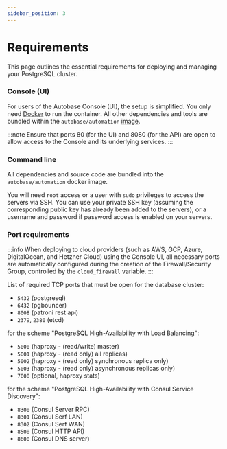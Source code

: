 ```yaml
---
sidebar_position: 3
---
```


# Requirements

This page outlines the essential requirements for deploying and managing your PostgreSQL cluster.

### Console (UI)

For users of the Autobase Console (UI), the setup is simplified. You only need [Docker](https://docs.docker.com/engine/install/) to run the container. All other dependencies and tools are bundled within the `autobase/automation` [image](https://hub.docker.com/r/autobase/automation).

:::note
Ensure that ports 80 (for the UI) and 8080 (for the API) are open to allow access to the Console and its underlying services.
:::

### Command line

All dependencies and source code are bundled into the `autobase/automation` docker image.

You will need `root` access or a user with `sudo` privileges to access the servers via SSH. You can use your private SSH key (assuming the corresponding public key has already been added to the servers), or a username and password if password access is enabled on your servers.

### Port requirements

:::info
When deploying to cloud providers (such as AWS, GCP, Azure, DigitalOcean, and Hetzner Cloud) using the Console UI, all necessary ports are automatically configured during the creation of the Firewall/Security Group, controlled by the `cloud_firewall` variable.
:::

List of required TCP ports that must be open for the database cluster:

- `5432` (postgresql)
- `6432` (pgbouncer)
- `8008` (patroni rest api)
- `2379`, `2380` (etcd)

for the scheme "PostgreSQL High-Availability with Load Balancing":

- `5000` (haproxy - (read/write) master)
- `5001` (haproxy - (read only) all replicas)
- `5002` (haproxy - (read only) synchronous replica only)
- `5003` (haproxy - (read only) asynchronous replicas only)
- `7000` (optional, haproxy stats)

for the scheme "PostgreSQL High-Availability with Consul Service Discovery":

- `8300` (Consul Server RPC)
- `8301` (Consul Serf LAN)
- `8302` (Consul Serf WAN)
- `8500` (Consul HTTP API)
- `8600` (Consul DNS server)
